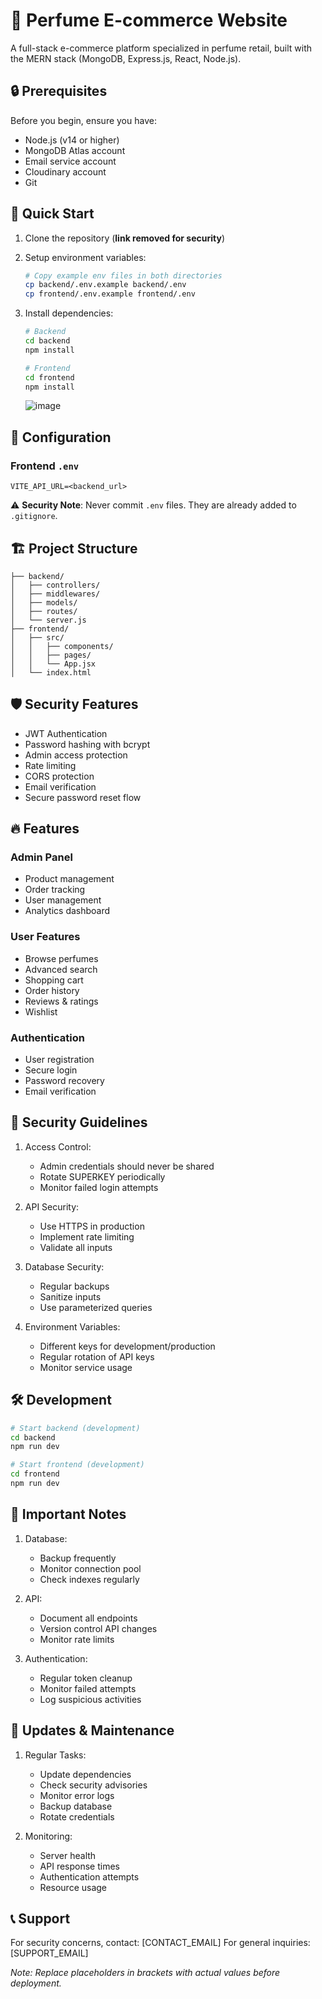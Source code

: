 # 🌸 Perfume E-commerce Website

A full-stack e-commerce platform specialized in perfume retail, built with the MERN stack (MongoDB, Express.js, React, Node.js).

## 🔒 Prerequisites

Before you begin, ensure you have:
- Node.js (v14 or higher)
- MongoDB Atlas account
- Email service account
- Cloudinary account
- Git

## 🚀 Quick Start

1. Clone the repository (**link removed for security**)

2. Setup environment variables:
   ```bash
   # Copy example env files in both directories
   cp backend/.env.example backend/.env
   cp frontend/.env.example frontend/.env
   ```

3. Install dependencies:
   ```bash
   # Backend
   cd backend
   npm install

   # Frontend
   cd frontend
   npm install
   ```
   ![image](https://github.com/user-attachments/assets/8c4f4330-730e-4be2-a37b-fadb4831dedd)


## 🔐 Configuration

### Frontend `.env`
```env
VITE_API_URL=<backend_url>
```

⚠️ **Security Note**: Never commit `.env` files. They are already added to `.gitignore`.

## 🏗️ Project Structure

```
├── backend/
│   ├── controllers/
│   ├── middlewares/
│   ├── models/
│   ├── routes/
│   └── server.js
├── frontend/
│   ├── src/
│   │   ├── components/
│   │   ├── pages/
│   │   └── App.jsx
│   └── index.html
```

## 🛡️ Security Features

- JWT Authentication
- Password hashing with bcrypt
- Admin access protection
- Rate limiting
- CORS protection
- Email verification
- Secure password reset flow

## 🔥 Features

### Admin Panel
- Product management
- Order tracking
- User management
- Analytics dashboard

### User Features
- Browse perfumes
- Advanced search
- Shopping cart
- Order history
- Reviews & ratings
- Wishlist

### Authentication
- User registration
- Secure login
- Password recovery
- Email verification

## 🚫 Security Guidelines

1. Access Control:
   - Admin credentials should never be shared
   - Rotate SUPERKEY periodically
   - Monitor failed login attempts

2. API Security:
   - Use HTTPS in production
   - Implement rate limiting
   - Validate all inputs

3. Database Security:
   - Regular backups
   - Sanitize inputs
   - Use parameterized queries

4. Environment Variables:
   - Different keys for development/production
   - Regular rotation of API keys
   - Monitor service usage

## 🛠️ Development

```bash
# Start backend (development)
cd backend
npm run dev

# Start frontend (development)
cd frontend
npm run dev
```

## 📝 Important Notes

1. Database:
   - Backup frequently
   - Monitor connection pool
   - Check indexes regularly

2. API:
   - Document all endpoints
   - Version control API changes
   - Monitor rate limits

3. Authentication:
   - Regular token cleanup
   - Monitor failed attempts
   - Log suspicious activities

## 🔄 Updates & Maintenance

1. Regular Tasks:
   - Update dependencies
   - Check security advisories
   - Monitor error logs
   - Backup database
   - Rotate credentials

2. Monitoring:
   - Server health
   - API response times
   - Authentication attempts
   - Resource usage

## 📞 Support

For security concerns, contact: [CONTACT_EMAIL]
For general inquiries: [SUPPORT_EMAIL]

*Note: Replace placeholders in brackets with actual values before deployment.*

